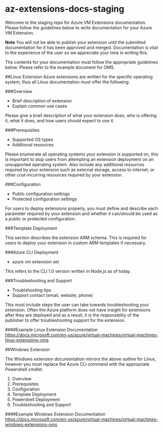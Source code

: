 # az-extensions-docs-staging

Welcome to the staging repo for Azure VM Extensions documentation. Please follow the guidelines below to write documentation for your Azure VM Extension.

**Note** You will not be able to publish your extension until the submitted documentation for it has been approved and merged. Documentation is vital to the experience of the user so we appreciate your time in writing this.

The contents for your documentation must follow the appropriate guidelines below. Please refer to the example document for OMS.

##Linux Extension
Azure extensions are written for the specific operating system, thus all Linux documentation must offer the following:

###Overview
  * Brief description of extension
  * Explain common use cases

Please give a brief description of what your extension does, who is offering it, what it does, and how users should expect to use it.

###Prerequisites
  * Supported OS types
  * Additional resources

Please enumerate all operating systems your extension is supported on, this is important to stop users from attempting an extension deployment on an unsupported operating system.
Also include any additional resources required by your extension such as external storage, access to internet, or other cost-incurring resources required by your extension.

###Configuration
  * Public configuration settings
  * Protected configuration settings

For users to deploy extensions properly, you must define and describe each parameter required by your extension and whether it can/should be used as a public or protected configuration.

###Template Deployment

This section describes the extension ARM schema. This is required for users to deploy your extension in custom ARM templates if necessary.

###Azure CLI Deployment
  * azure vm extension set <resource-group> <vm-name> <extension-name> <extension-publisher-name> <extension-version> <public-settings-file> <private-settings-file>

This refers to the CLI 1.0 version written in Node.js as of today.

###Troubleshooting and Support
  * Troublshooting tips
  * Support contact (email, website, phone)

This must include steps the user can take towards troubleshooting your extension. Often the Azure platform does not have insight for extensions after they are deployed and as a result, it is the responsiblity of the publisher to offer troubleshooting support for the extension.

####Example Linux Extension Documentation
https://docs.microsoft.com/en-us/azure/virtual-machines/virtual-machines-linux-extensions-oms

##Windows Extension

The Windows extension documentation mirrors the above outline for Linux, however you must replace the Azure CLI command with the appropriate Powershell cmdlet.

1. Overview
2. Prerequisites
3. Configuration
4. Template Deployment
5. Powershell Deployment
6. Troubleshooting and Support

####Example Windows Extension Documentation
https://docs.microsoft.com/en-us/azure/virtual-machines/virtual-machines-windows-extensions-oms
